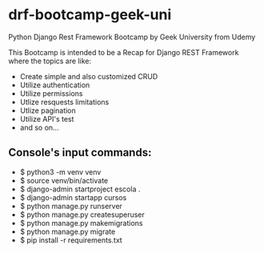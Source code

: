 # drf-bootcamp-geek-uni
Python Django Rest Framework Bootcamp by Geek University from Udemy

This Bootcamp is intended to be a Recap for Django REST Framework where the topics are like:

- Create simple and also customized CRUD
- Utilize authentication
- Utilize permissions
- Utlize resquests limitations
- Utlize pagination
- Utilize API's test
- and so on...

## Console's input commands:

- $ python3 -m venv venv
- $ source venv/bin/activate
- $ django-admin startproject escola .
- $ django-admin startapp cursos
- $ python manage.py runserver
- $ python manage.py createsuperuser
- $ python manage.py makemigrations
- $ python manage.py migrate
- $ pip install -r requirements.txt